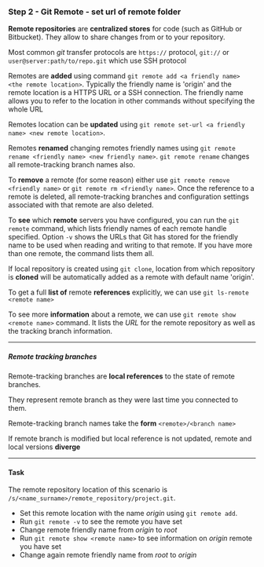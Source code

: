 ### Step 2 - Git Remote - set url of remote folder

**Remote repositories** are **centralized stores** for code (such as GitHub or Bitbucket). 
They allow to share changes from or to your repository. 

Most common *git* transfer protocols are `https://` protocol, `git://` or `user@server:path/to/repo.git` which use SSH protocol       

Remotes are **added** using command `git remote add <a friendly name> <the remote location>`. 
Typically the friendly name is 'origin' and the remote location is a HTTPS URL or a SSH connection.
The friendly name allows you to refer to the location in other commands without specifying the whole URL

Remotes location can be **updated** using `git remote set-url <a friendly name> <new remote location>`.

Remotes **renamed** changing remotes friendly names using `git remote rename <friendly name> <new friendly name>`.
`git remote rename` changes all remote-tracking branch names also.

To **remove** a remote (for some reason) either use `git remote remove <friendly name>` or `git remote rm <friendly name>`. 
Once the reference to a remote is deleted, all remote-tracking branches and configuration settings associated with that remote are also deleted.

To **see** which **remote** servers you have configured, you can run the `git remote` command, which lists friendly names of each remote handle specified.
Option `-v` shows the URLs that Git has stored for the friendly name to be used when reading and writing to that remote.
If you have more than one remote, the command lists them all. 

If local repository is created using `git clone`, location from which repository is **cloned** will be automatically added as a remote with default name 'origin'.

To get a full **list of** remote **references** explicitly, we can use `git ls-remote <remote name>`

To see more **information** about a remote, we can use `git remote show <remote name>` command. 
It lists the *URL* for the remote repository as well as the tracking branch information. 

---

##### *Remote tracking branches*

Remote-tracking branches are **local references** to the state of remote branches. 

They represent remote branch as they were last time you connected to them.

Remote-tracking branch names take the **form** `<remote>/<branch name>`

If remote branch is modified but local reference is not updated, remote and local versions **diverge**


---

#### Task

The remote repository location of this scenario is `/s/<name_surname>/remote_repository/project.git`. 
- Set this remote location with the name *origin* using `git remote add`.
- Run `git remote -v` to see the remote you have set
- Change remote friendly name from *origin* to *root*
- Run `git remote show <remote name>` to see information on *origin* remote you have set
- Change again remote friendly name from *root* to *origin*
